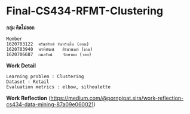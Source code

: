 # Final-CS434-RFMT-Clustering
**กลุ่ม คิดไม่ออก**
```
Member
1620703122	ศรันย์รักษ์	จันทร์กลิ่น (ออม)
1620703940	พรพิพัฒน์	สิรมานนท์ (เกม)
1620706687	กมลรัตน์	รักษาพล (จอย)
```
**Work Detail**
```
Learning problem : Clustering
Dataset : Retail
Evaluation metrics : elbow, silhoulette
```
**Work Reflection**
(https://medium.com/@pornpipat.sira/work-reflection-cs434-data-mining-87a09e060021)
